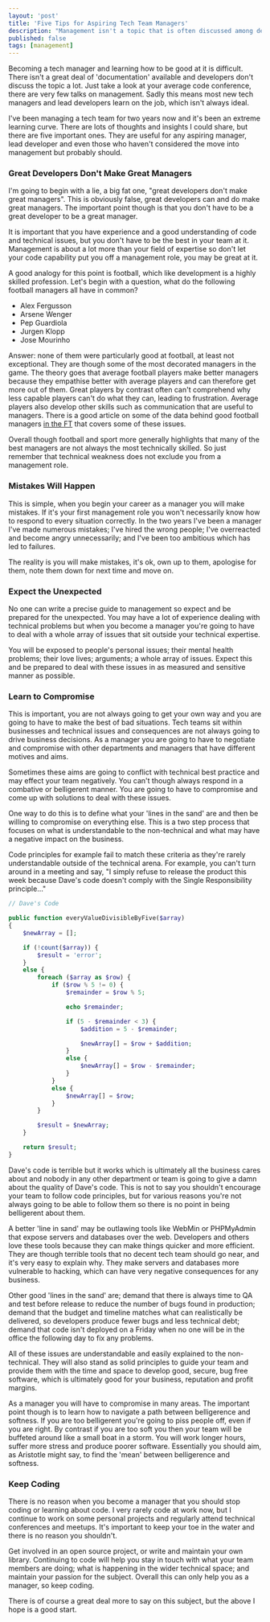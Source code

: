 ```yaml
---
layout: 'post'
title: 'Five Tips for Aspiring Tech Team Managers'
description: "Management isn't a topic that is often discussed among developers as we're generally much more interested in the pros and cons of various frameworks, design patterns, code principles or design patterns"
published: false
tags: [management]
---
```


Becoming a tech manager and learning how to be good at it is difficult. There isn't a great deal of 'documentation' available and developers don't discuss the topic a lot. Just take a look at your average code conference, there are very few talks on management. Sadly this means most new tech managers and lead developers learn on the job, which isn't always ideal.

I've been managing a tech team for two years now and it's been an extreme learning curve. There are lots of thoughts and insights I could share, but there are five important ones. They are useful for any aspiring manager, lead developer and even those who haven't considered the move into management but probably should.

### Great Developers Don't Make Great Managers

I'm going to begin with a lie, a big fat one, "great developers don't make great managers". This is obviously false, great developers can and do make great managers. The important point though is that you don't have to be a great developer to be a great manager.

It is important that you have experience and a good understanding of code and technical issues, but you don't have to be the best in your team at it. Management is about a lot more than your field of expertise so don't let your code capability put you off a management role, you may be great at it.

A good analogy for this point is football, which like development is a highly skilled profession. Let's begin with a question, what do the following football managers all have in common?

- Alex Fergusson
- Arsene Wenger
- Pep Guardiola
- Jurgen Klopp
- Jose Mourinho

Answer: none of them were particularly good at football, at least not exceptional. They are though some of the most decorated managers in the game. The theory goes that average football players make better managers because they empathise better with average players and can therefore get more out of them. Great players by contrast often can't comprehend why less capable players can't do what they can, leading to frustration. Average players also develop other skills such as communication that are useful to managers. There is a good article on some of the data behind good football managers [in the FT](https://www.ft.com/content/f340caae-47cd-11e1-b646-00144feabdc0) that covers some of these issues.

Overall though football and sport more generally highlights that many of the best managers are not always the most technically skilled. So just remember that technical weakness does not exclude you from a management role.                         

### Mistakes Will Happen

This is simple, when you begin your career as a manager you will make mistakes. If it's your first management role you won't necessarily know how to respond to every situation correctly. In the two years I've been a manager I've made numerous mistakes; I've hired the wrong people; I've overreacted and become angry unnecessarily; and I've been too ambitious which has led to failures.  

The reality is you will make mistakes, it's ok, own up to them, apologise for them, note them down for next time and move on.

### Expect the Unexpected

No one can write a precise guide to management so expect and be prepared for the unexpected. You may have a lot of experience dealing with technical problems but when you become a manager you're going to have to deal with a whole array of issues that sit outside your technical expertise.

You will be exposed to people's personal issues; their mental health problems; their love lives; arguments; a whole array of issues. Expect this and be prepared to deal with these issues in as measured and sensitive manner as possible.

### Learn to Compromise

This is important, you are not always going to get your own way and you are going to have to make the best of bad situations. Tech teams sit within businesses and technical issues and consequences are not always going to drive business decisions. As a manager you are going to have to negotiate and compromise with other departments and managers that have different motives and aims.

Sometimes these aims are going to conflict with technical best practice and may effect your team negatively. You can't though always respond in a combative or belligerent manner. You are going to have to compromise and come up with solutions to deal with these issues.

One way to do this is to define what your 'lines in the sand' are and then be willing to compromise on everything else. This is a two step process that focuses on what is understandable to the non-technical and what may have a negative impact on the business.

Code principles for example fail to match these criteria as they're rarely understandable outside of the technical arena. For example, you can't turn around in a meeting and say, "I simply refuse to release the product this week because Dave's code doesn't comply with the Single Responsibility principle..."

```php
// Dave's Code

public function everyValueDivisibleByFive($array)
{
    $newArray = [];

    if (!count($array)) {
        $result = 'error';
    }
    else {
        foreach ($array as $row) {
            if ($row % 5 != 0) {
                $remainder = $row % 5;

                echo $remainder;

                if (5 - $remainder < 3) {
                    $addition = 5 - $remainder;

                    $newArray[] = $row + $addition;
                }
                else {
                    $newArray[] = $row - $remainder;
                }
            }
            else {
                $newArray[] = $row;
            }
        }

        $result = $newArray;
    }

    return $result;
}
```

Dave's code is terrible but it works which is ultimately all the business cares about and nobody in any other department or team is going to give a damn about the quality of Dave's code. This is not to say you shouldn't encourage your team to follow code principles, but for various reasons you're not always going to be able to follow them so there is no point in being belligerent about them.

A better 'line in sand' may be outlawing tools like WebMin or PHPMyAdmin that expose servers and databases over the web. Developers and others love these tools because they can make things quicker and more efficient. They are though terrible tools that no decent tech team should go near, and it's very easy to explain why. They make servers and databases more vulnerable to hacking, which can have very negative consequences for any business.

Other good 'lines in the sand' are; demand that there is always time to QA and test before release to reduce the number of bugs found in production; demand that the budget and timeline matches what can realistically be delivered, so developers produce fewer bugs and less technical debt; demand that code isn't deployed on a Friday when no one will be in the office the following day to fix any problems.

All of these issues are understandable and easily explained to the non-technical. They will also stand as solid principles to guide your team and provide them with the time and space to develop good, secure, bug free software, which is ultimately good for your business, reputation and profit margins.  

As a manager you will have to compromise in many areas. The important point though is to learn how to navigate a path between belligerence and softness. If you are too belligerent you're going to piss people off, even if you are right. By contrast if you are too soft you then your team will be buffeted around like a small boat in a storm. You will work longer hours, suffer more stress and produce poorer software. Essentially you should aim, as Aristotle might say, to find the 'mean' between belligerence and softness.

### Keep Coding

There is no reason when you become a manager that you should stop coding or learning about code. I very rarely code at work now, but I continue to work on some personal projects and regularly attend technical conferences and meetups. It's important to keep your toe in the water and there is no reason you shouldn't.

Get involved in an open source project, or write and maintain your own library. Continuing to code will help you stay in touch with what your team members are doing; what is happening in the wider technical space; and maintain your passion for the subject. Overall this can only help you as a manager, so keep coding.

There is of course a great deal more to say on this subject, but the above I hope is a good start.
